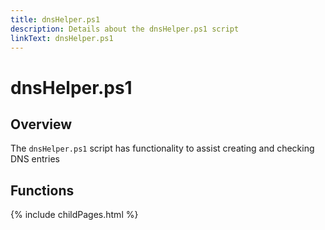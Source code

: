 ```yaml
---
title: dnsHelper.ps1
description: Details about the dnsHelper.ps1 script
linkText: dnsHelper.ps1
---
```


# dnsHelper.ps1

## Overview

The `dnsHelper.ps1` script has functionality to assist creating and checking DNS entries

## Functions

{% include childPages.html %}
